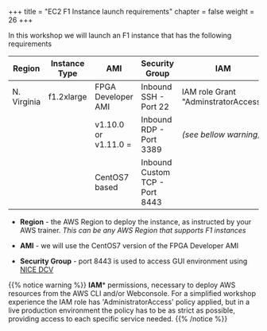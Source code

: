 +++
title = "EC2 F1 Instance launch requirements"
chapter = false
weight = 26
+++

In this workshop we will launch an F1 instance that has the following requirements

| Region      | Instance Type | AMI                    | Security Group                 | IAM                                     |
|-------------|---------------|------------------------|--------------------------------|-----------------------------------------|
| N. Virginia | f1.2xlarge    | FPGA Developer AMI     | Inbound SSH - Port 22          | IAM role Grant "AdminstratorAccess"     |
|             |               | v1.10.0 or v1.11.0 =   | Inbound RDP - Port 3389        | *(see bellow warning)*                  |
|             |               | CentOS7 based          | Inbound Custom TCP - Port 8443 |                                         |

- **Region** - the AWS Region to deploy the instance, as instructed by your AWS trainer. *This can be any AWS Region that supports F1 instances*

- **AMI** - we will use the CentOS7 version of the FPGA Developer AMI

- **Security Group** - port 8443 is used to access GUI environment using [NICE DCV](https://docs.aws.amazon.com/dcv/latest/adminguide/what-is-dcv.html)

{{% notice warning %}}
**IAM*** permissions, necessary to deploy AWS resources from the AWS CLI and/or Webconsole. For a simplified workshop experience the IAM role has 'AdministratorAccess' policy applied, but in a live production environment the policy has to be as strict as possible, providing access to each specific service needed.
{{% /notice %}}
